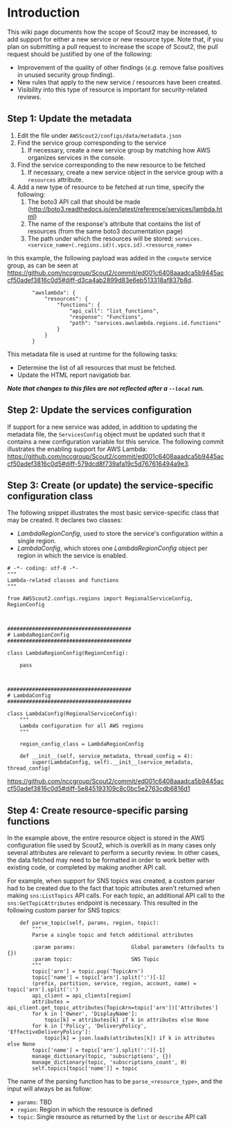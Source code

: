 # Introduction

This wiki page documents how the scope of Scout2 may be increased, to add support for either a new service or new resource type. Note that, if you plan on submitting a pull request to increase the scope of Scout2, the pull request should be justified by one of the following:

* Improvement of the quality of other findings (_e.g._ remove false positives in unused security group finding).
* New rules that apply to the new service / resources have been created.
* Visibility into this type of resource is important for security-related reviews.

## Step 1: Update the metadata

1. Edit the file under `AWSScout2/configs/data/metadata.json`
1. Find the service group corresponding to the service
   1. If necessary, create a new service group by matching how AWS organizes services in the console.
1. Find the service corresponding to the new resource to be fetched
   1. If necessary, create a new service object in the service group with a `resources` attribute.
1. Add a new type of resource to be fetched at run time, specify the following:
   1. The boto3 API call that should be made (http://boto3.readthedocs.io/en/latest/reference/services/lambda.html)
   1. The name of the response's attribute that contains the list of resources (from the same boto3 documentation page)
   1. The path under which the resources will be stored: ```services.<service_name>(.regions.id)(.vpcs.id).<resource_name>```

In this example, the following payload was added in the ```compute``` service group, as can be seen at https://github.com/nccgroup/Scout2/commit/ed001c6408aaadca5b9445accf50adef3816c0d5#diff-d3ca4ab2899d83e6eb513318af837b8d.
```
        "awslambda": {
            "resources": {
                "functions": {
                    "api_call": "list_functions",
                    "response": "Functions",
                    "path": "services.awslambda.regions.id.functions"
                }
            }
        }
```

This metadata file is used at runtime for the following tasks:
* Determine the list of all resources that must be fetched.
* Update the HTML report navigatiob bar.

***Note that changes to this files are not reflected after a ```--local``` run.***

## Step 2: Update the services configuration

If support for a new service was added, in addition to updating the metadata file, the ```ServicesConfig``` object must be updated such that it contains a new configuration variable for this service. The following commit illustrates the enabling support for AWS Lambda: https://github.com/nccgroup/Scout2/commit/ed001c6408aaadca5b9445accf50adef3816c0d5#diff-579dcd8f739afa19c5d767616494a9e3.

## Step 3: Create (or update) the service-specific configuration class

The following snippet illustrates the most basic service-specific class that may be created. It declares two classes:

* *LambdaRegionConfig*, used to store the service's configuration within a single region.
* *LambdaConfig*, which stores one *LambdaRegionConfig* object per region in which the service is enabled.

```
# -*- coding: utf-8 -*-
"""
Lambda-related classes and functions
"""

from AWSScout2.configs.regions import RegionalServiceConfig, RegionConfig



########################################
# LambdaRegionConfig
########################################

class LambdaRegionConfig(RegionConfig):

    pass



########################################
# LambdaConfig
########################################

class LambdaConfig(RegionalServiceConfig):
    """
    Lambda configuration for all AWS regions
    """

    region_config_class = LambdaRegionConfig

    def __init__(self, service_metadata, thread_config = 4):
        super(LambdaConfig, self).__init__(service_metadata, thread_config)
```

https://github.com/nccgroup/Scout2/commit/ed001c6408aaadca5b9445accf50adef3816c0d5#diff-5e845193109c8c0bc5e2763cdb6816d1

## Step 4: Create resource-specific parsing functions

In the example above, the entire resource object is stored in the AWS configuration file used by Scout2, which is overkill as in many cases only several attributes are relevant to perform a security review. In other cases, the data fetched may need to be formatted in order to work better with existing code, or completed by making another API call.

For example, when support for SNS topics was created, a custom parser had to be created due to the fact that topic attributes aren't returned when making `sns:ListTopics` API calls. For each topic, an additional API call to the `sns:GetTopicAttributes` endpoint is necessary. This resulted in the following custom parser for SNS topics:

```
    def parse_topic(self, params, region, topic):
        """
        Parse a single topic and fetch additional attributes

        :param params:                  Global parameters (defaults to {})
        :param topic:                   SNS Topic
        """
        topic['arn'] = topic.pop('TopicArn')
        topic['name'] = topic['arn'].split(':')[-1]
        (prefix, partition, service, region, account, name) = topic['arn'].split(':')
        api_client = api_clients[region]
        attributes = api_client.get_topic_attributes(TopicArn=topic['arn'])['Attributes']
        for k in ['Owner', 'DisplayName']:
            topic[k] = attributes[k] if k in attributes else None
        for k in ['Policy', 'DeliveryPolicy', 'EffectiveDeliveryPolicy']:
            topic[k] = json.loads(attributes[k]) if k in attributes else None
        topic['name'] = topic['arn'].split(':')[-1]
        manage_dictionary(topic, 'subscriptions', {})
        manage_dictionary(topic, 'subscriptions_count', 0)
        self.topics[topic['name']] = topic
```

The name of the parsing function has to be `parse_<resource_type>`, and the input will always be as follow:
* `params`: TBD
* `region`: Region in which the resource is defined
* `topic`: Single resource as returned by the `list` or `describe` API call
